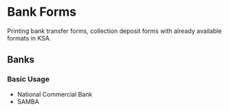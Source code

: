 # Bank Forms 
Printing bank transfer forms, collection deposit forms with already available formats in KSA.

## Banks 

### Basic Usage
- National Commercial Bank
- SAMBA


